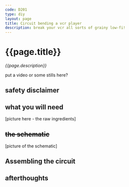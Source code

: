 ```yaml
---
code: D201
type: diy
layout: page
title: Circuit bending a vcr player
description: break your vcr all sorts of grainy low-fi!
---
```


# {{page.title}}
*{{page.description}}*

put a video or some stills here?

## safety disclaimer

## what you will need


[picture here - the raw ingredients]

## ~~the schematic~~

[picture of the schematic]



## Assembling the circuit


## afterthoughts
